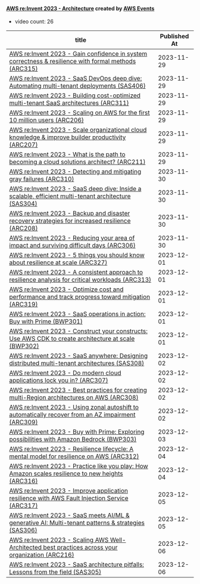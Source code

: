 

#### [AWS re:Invent 2023 - Architecture](https://www.youtube.com/playlist?list=PL2yQDdvlhXf8qWcdB_8mKLyAOHk0cVK6B) created by [AWS Events](https://www.youtube.com/channel/UCdoadna9HFHsxXWhafhNvKw)

* video count: 26 

| title                                                                                                                                               | Published At |
| --------------------------------------------------------------------------------------------------------------------------------------------------- | ------------ |
| [AWS re:Invent 2023 - Gain confidence in system correctness & resilience with formal methods (ARC315)](https://www.youtube.com/watch?v=FdXZXnkMDxs) | 2023-11-29   |
| [AWS re:Invent 2023 - SaaS DevOps deep dive: Automating multi-tenant deployments (SAS406)](https://www.youtube.com/watch?v=QVEZgegld0w)             | 2023-11-29   |
| [AWS re:Invent 2023 - Building cost-optimized multi-tenant SaaS architectures (ARC311)](https://www.youtube.com/watch?v=jF2uUdUcfSU)                | 2023-11-29   |
| [AWS re:Invent 2023 - Scaling on AWS for the first 10 million users (ARC206)](https://www.youtube.com/watch?v=JzuNJ8OUht0)                          | 2023-11-29   |
| [AWS re:Invent 2023 - Scale organizational cloud knowledge & improve builder productivity (ARC207)](https://www.youtube.com/watch?v=rcRz6BOyTZY)    | 2023-11-29   |
| [AWS re:Invent 2023 - What is the path to becoming a cloud solutions architect? (ARC211)](https://www.youtube.com/watch?v=bviIa28UUiE)              | 2023-11-29   |
| [AWS re:Invent 2023 - Detecting and mitigating gray failures (ARC310)](https://www.youtube.com/watch?v=LzIZ-dEzgEw)                                 | 2023-11-30   |
| [AWS re:Invent 2023 - SaaS deep dive: Inside a scalable, efficient multi-tenant architecture (SAS304)](https://www.youtube.com/watch?v=qySi057gXuo) | 2023-11-30   |
| [AWS re:Invent 2023 - Backup and disaster recovery strategies for increased resilience (ARC208)](https://www.youtube.com/watch?v=E073XISxrSU)       | 2023-11-30   |
| [AWS re:Invent 2023 - Reducing your area of impact and surviving difficult days (ARC306)](https://www.youtube.com/watch?v=iXypbv5_dP8)              | 2023-11-30   |
| [AWS re:Invent 2023 - 5 things you should know about resilience at scale (ARC327)](https://www.youtube.com/watch?v=CowAYv3qNCs)                     | 2023-12-01   |
| [AWS re:Invent 2023 - A consistent approach to resilience analysis for critical workloads (ARC313)](https://www.youtube.com/watch?v=fEOeP08cQdk)    | 2023-12-01   |
| [AWS re:Invent 2023 - Optimize cost and performance and track progress toward mitigation (ARC319)](https://www.youtube.com/watch?v=keAfy8f84E0)     | 2023-12-01   |
| [AWS re:Invent 2023 - SaaS operations in action: Buy with Prime (BWP301)](https://www.youtube.com/watch?v=ZMdw6DLIWtE)                              | 2023-12-01   |
| [AWS re:Invent 2023 - Construct your constructs: Use AWS CDK to create architecture at scale (BWP302)](https://www.youtube.com/watch?v=ugtsm3Z3VgU) | 2023-12-01   |
| [AWS re:Invent 2023 - SaaS anywhere: Designing distributed multi-tenant architectures (SAS308)](https://www.youtube.com/watch?v=jwWku2TAtvg)        | 2023-12-02   |
| [AWS re:Invent 2023 - Do modern cloud applications lock you in? (ARC307)](https://www.youtube.com/watch?v=jykSBmnAM2I)                              | 2023-12-02   |
| [AWS re:Invent 2023 - Best practices for creating multi-Region architectures on AWS (ARC308)](https://www.youtube.com/watch?v=_vGlnzPZigU)          | 2023-12-02   |
| [AWS re:Invent 2023 - Using zonal autoshift to automatically recover from an AZ impairment (ARC309)](https://www.youtube.com/watch?v=_0F-wdwiqZo)   | 2023-12-02   |
| [AWS re:Invent 2023 - Buy with Prime: Exploring possibilities with Amazon Bedrock (BWP303)](https://www.youtube.com/watch?v=_ELK0JxDw5A)            | 2023-12-03   |
| [AWS re:Invent 2023 - Resilience lifecycle: A mental model for resilience on AWS (ARC312)](https://www.youtube.com/watch?v=i-0XJZLvq6U)             | 2023-12-04   |
| [AWS re:Invent 2023 - Practice like you play: How Amazon scales resilience to new heights (ARC316)](https://www.youtube.com/watch?v=r3J0fEgNCLQ)    | 2023-12-04   |
| [AWS re:Invent 2023 - Improve application resilience with AWS Fault Injection Service (ARC317)](https://www.youtube.com/watch?v=N0aZZVVZiUw)        | 2023-12-05   |
| [AWS re:Invent 2023 - SaaS meets AI/ML & generative AI: Multi-tenant patterns & strategies (SAS306)](https://www.youtube.com/watch?v=oBhP44wowoY)   | 2023-12-05   |
| [AWS re:Invent 2023 - Scaling AWS Well-Architected best practices across your organization (ARC216)](https://www.youtube.com/watch?v=UXtZCoE9qfQ)   | 2023-12-06   |
| [AWS re:Invent 2023 - SaaS architecture pitfalls: Lessons from the field (SAS305)](https://www.youtube.com/watch?v=sPk_-wdbl8U)                     | 2023-12-06   |